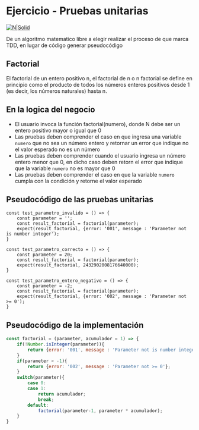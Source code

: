 # Ejercicio - Pruebas unitarias
[![N|Solid](https://cldup.com/dTxpPi9lDf.thumb.png)](https://nodesource.com/products/nsolid)

De un algoritmo matematico libre a elegir realizar el proceso de que marca TDD, en lugar de código generar pseudocódigo

## Factorial 
El factorial de un entero positivo n, el factorial de n o n factorial se define en principio como el producto de todos los números enteros positivos desde 1 (es decir, los números naturales) hasta n.

## En la logica del negocio
* El usuario invoca la función factorial(numero), donde N debe ser un entero positivo mayor o igual que 0
* Las pruebas deben comprender el caso en que ingresa una variable `numero` que no sea un número entero y retornar un error que indique no el valor esperado no es un número
* Las pruebas deben comprender cuando el usuario ingresa un número entero menor que 0, en dicho caso deben retorn el error que indique que la variable `numero` no es mayor que 0
* Las pruebas deben comprender el caso en que la variable `numero` cumpla con la condición y retorne el valor esperado

## Pseudocódigo de las pruebas unitarias 

```
const test_parametro_invalido = () => {
    const parameter = '';
    const result_factorial = factorial(parameter);
    expect(result_factorial, {error: '001', message : 'Parameter not is number integer');
}

const test_parametro_correcto = () => {
    const parameter = 20;
    const result_factorial = factorial(parameter);
    expect(result_factorial, 2432902008176640000);
}

const test_parametro_entero_negativo = () => {
    const parameter = -2;
    const result_factorial = factorial(parameter);
    expect(result_factorial, {error: '002', message : 'Parameter not >= 0');
}
```

## Pseudocódigo de la implementación
```js
const factorial = (parameter, acumulador = 1) => {
    if(!Number.isInteger(parameter)){
        return {error: '001', message : 'Parameter not is number integer'};
    }
    if(parameter < -1){
        return {error: '002', message : 'Parameter not >= 0'};
    }
    switch(parameter){
        case 0: 
        case 1:
            return acumulador;
            break;
        default: 
            factorial(parameter-1, parameter * acumulador);
    }
}
```
